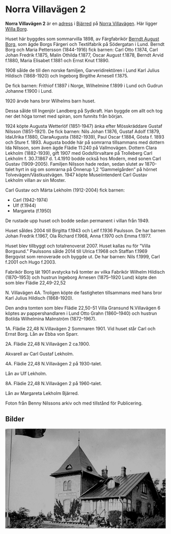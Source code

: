 # Norra Villavägen 2

**Norra Villavägen 2** är en [adress](adress) i [Bjärred](bjärred) på [Norra Villavägen](norra%20villavägen). Här ligger [Willa Borg](willa%20borg).

Huset här byggdes som sommarvilla 1898, av Färgfabrikör [Berndt August Borg](berndt%20august%20borg), som ägde Borgs Färgeri och Textilfabrik på Södergatan i Lund.
Berndt Borg och Maria Pettersson (1844-1916) fick barnen: Carl Otto f.1874, Carl Johan Fredrik f.1875, Malin Othilda f.1877, Oscar August f.1878, Berndt Arvid f.1880,
Maria Elisabet f.1881 och Ernst Knut f.1890.

1908 sålde de till den norske familjen, Garveridirektören i Lund Karl Julius Hildisch
(1868-1920) och Ingeborg Birgithe Arnesell f.1875.

De fick barnen: Frithiof f.1897 i Norge, Wilhelmine f.1899 i Lund och Gudrun Johanne f.1900 i Lund.

1920 ärvde hans bror Wilhelms barn huset.

Dessa sålde till Ingenjör Landberg på Sydkraft. Han byggde om allt och tog ner det höga tornet med spiran, som funnits från början.

1924 köpte Augusta Wetterlöf (1851-1947) änka efter Mösskräddare Gustaf Nilsson
(1851-1921). De fick barnen:
Nils Johan f.1876, Gustaf Adolf f.1879, IdaUlrika f.1880, ClaraAugusta (1882-1939),
Paul Oscar f.1884, Gösta f. 1893 och Sture f. 1893.
Augusta bodde här på somrarna tillsammans med dottern Ida Nilsson, som även ägde Flädie 11:240 på Vallmovägen.
Dottern Clara Lekholm (1882-1939), gift 1907 med Godsförvaltare på Trolleberg Carl Lekholm f. 30.7.1867 d. 1.4.1910 bodde också hos Modern, med sonen Carl Gustav (1909-2005).
Familjen Nilsson hade redan, sedan slutet av 1870-talet hyrt in sig om somrarna på Önnerup 1,2 ”Gammelgården” på hörnet Tolvevägen/Västkustvägen.
1947 köpte Museiintendent Carl Gustav Lekholm villan av sin Moster.

Carl Gustav och Märta Lekholm (1912-2004) fick barnen:

* Carl (1942-1974)
* Ulf (f.1944)
* Margareta (f.1950)

De rustade upp huset och bodde sedan permanent i villan från 1949.

Huset såldes 2004 till Birgitta f.1943 och Leif f.1936 Paulsson. De har barnen
Johan Fredrik f.1967, Ola Richard f.1968, Anna f.1970 och Emma f.1977.

Huset blev tillbyggt och totalrenoverat 2007. Huset kallas nu för ”Villa Borgsund.”
Paulssons sålde 2014 till Ulrica f.1968 och Staffan f.1969 Bergqvist som renoverade och byggde ut. De har barnen: Nils f.1999, Carl f.2001 och Hugo f.2003.

Fabrikör Borg lät 1901 avstycka två tomter av vilka Fabrikör Wilhelm Hildisch (1870–1953) och hustrun Ingeborg Arnesen (1875–1920 Lund) köpte den som blev Flädie 22,49-22,52

N. Villavägen 4A. Troligen köpte de fastigheten tillsammans med hans bror Karl Julius Hildisch (1868-1920).

Den andra tomten som blev Flädie 22,50-51 Villa Gransund N.Villavägen 6 köptes av pappershandlaren i Lund Otto Grahn (1860–1940) och hustrun Botilda Wilhelmina Malmström (1872–1967).

1A. Flädie 22,48 N.Villavägen 2 Sommaren 1901. Vid huset står Carl och Ernst Borg.
Lån av Ebba von Sparr.

2A. Flädie 22,48 N.Villavägen 2 ca.1900.

Akvarell av Carl Gustaf Lekholm.

4A. Flädie 22,48 N.Villavägen 2 på 1930-talet.

Lån av Ulf Lekholm.

8A. Flädie 22,48 N.Villavägen 2 på 1960-talet.

Lån av Margareta Lekholm Bjärred.

Foton från Benny Nilssons arkiv och med tillstånd för Publicering.

## Bilder

![Willa_Borg_001](images/willa_borg_001.jpg)
